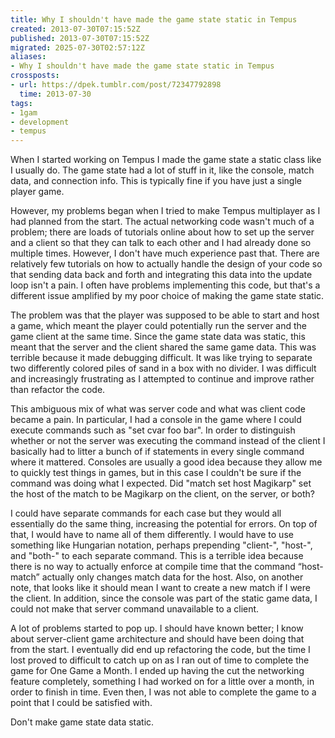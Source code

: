 ```yaml
---
title: Why I shouldn't have made the game state static in Tempus
created: 2013-07-30T07:15:52Z
published: 2013-07-30T07:15:52Z
migrated: 2025-07-30T02:57:12Z
aliases:
- Why I shouldn't have made the game state static in Tempus
crossposts:
- url: https://dpek.tumblr.com/post/72347792898
  time: 2013-07-30
tags:
- 1gam
- development
- tempus
---
```


When I started working on Tempus I made the game state a static class like I usually do. The game state had a lot of stuff in it, like the console, match data, and connection info. This is typically fine if you have just a single player game.

However, my problems began when I tried to make Tempus multiplayer as I had planned from the start. The actual networking code wasn't much of a problem; there are loads of tutorials online about how to set up the server and a client so that they can talk to each other and I had already done so multiple times. However, I don't have much experience past that. There are relatively few tutorials on how to actually handle the design of your code so that sending data back and forth and integrating this data into the update loop isn't a pain. I often have problems implementing this code, but that's a different issue amplified by my poor choice of making the game state static.

The problem was that the player was supposed to be able to start and host a game, which meant the player could potentially run the server and the game client at the same time. Since the game state data was static, this meant that the server and the client shared the same game data. This was terrible because it made debugging difficult. It was like trying to separate two differently colored piles of sand in a box with no divider. I was difficult and increasingly frustrating as I attempted to continue and improve rather than refactor the code.

This ambiguous mix of what was server code and what was client code became a pain. In particular, I had a console in the game where I could execute commands such as "set cvar foo bar". In order to distinguish whether or not the server was executing the command instead of the client I basically had to litter a bunch of if statements in every single command where it mattered. Consoles are usually a good idea because they allow me to quickly test things in games, but in this case I couldn't be sure if the command was doing what I expected. Did "match set host Magikarp" set the host of the match to be Magikarp on the client, on the server, or both?

I could have separate commands for each case but they would all essentially do the same thing, increasing the potential for errors. On top of that, I would have to name all of them differently. I would have to use something like Hungarian notation, perhaps prepending 
"client-", "host-", and "both-" to each separate command. This is a terrible idea because there is no way to actually enforce at compile time that the command “host-match” actually only changes match data for the host. Also, on another note, that looks like it should mean I want to create a new match if I were the client. In addition, since the console was part of the static game data, I could not make that server command unavailable to a client.

A lot of problems started to pop up. I should have known better; I know about server-client game architecture and should have been doing that from the start. I eventually did end up refactoring the code, but the time I lost proved to difficult to catch up on as I ran out of time to complete the game for One Game a Month. I ended up having the cut the networking feature completely, something I had worked on for a little over a month, in order to finish in time. Even then, I was not able to complete the game to a point that I could be satisfied with.

Don't make game state data static.
